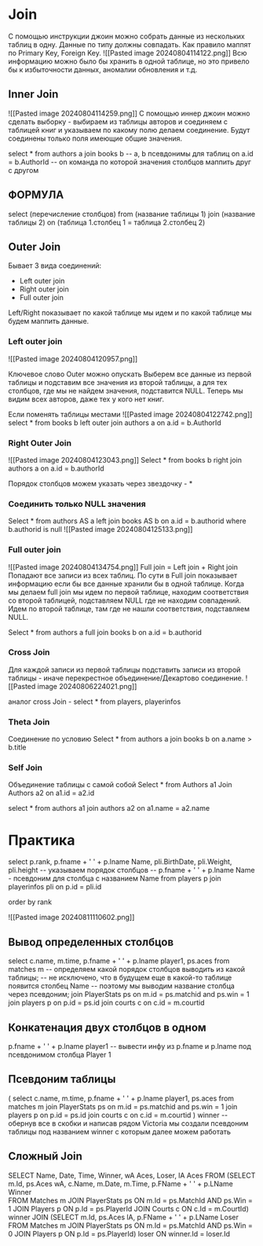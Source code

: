 # Join
С помощью инструкции джоин можно собрать данные из нескольких таблиц в одну.  Данные по типу должны совпадать. Как правило маппят по Primary Key, Foreign Key.
![[Pasted image 20240804114122.png]]
Всю информацию можно было бы хранить в одной таблице, но это привело бы к избыточности данных, аномалии обновления и т.д.
## Inner Join
![[Pasted image 20240804114259.png]]
С помощью иннер джоин можно сделать выборку - выбираем из таблицы авторов и соединяем с таблицей книг и указываем по какому полю делаем соединение.
Будут соединены только поля имеющие общие значения.

select * from authors a
join books b
-- a, b псевдонимы для таблиц
on a.id = b.AuthorId
-- on команда по которой значения столбцов маппить друг с другом

## ФОРМУЛА
select (перечисление столбцов) 
from (название таблицы 1)
join (название таблицы 2)
on
(таблица 1.столбец 1 = таблица 2.столбец 2)
## Outer Join
Бывает 3 вида соединений:
- Left outer join
- Right outer join
- Full outer join

Left/Right показывает по какой таблице мы идем и по какой таблице мы будем маппить данные.
### Left outer join
![[Pasted image 20240804120957.png]]

Ключевое слово Outer можно опускать
Выберем все данные из первой таблицы и подставим все значения из второй таблицы, а для тех столбцов, где мы не найдем значения, подставится NULL.
Теперь мы видим всех авторов, даже тех у кого нет книг.

Если поменять таблицы местами
![[Pasted image 20240804122742.png]]
select * from books b
left outer join authors a
on a.id = b.AuthorId

### Right Outer Join
![[Pasted image 20240804123043.png]]
Select * from books b
right join authors a
on a.id = b.authorId

Порядок столбцов можем указать через звездочку - *
### Соединить только NULL значения
Select * from authors AS a
left join books AS b
on a.id = b.authorid
where b.authorid is null
![[Pasted image 20240804125133.png]]

### Full outer join
![[Pasted image 20240804134754.png]]
Full join = Left join + Right join
Попадают все записи из всех таблиц.
По сути в Full join показывает информацию если бы все данные хранили бы в одной таблице.
Когда мы делаем full join мы идем по первой таблице, находим соответствия со второй таблицей, подставляем NULL где не находим совпадений. Идем по второй таблице, там где не нашли соответствия, подставляем NULL.

Select * from authors a
full join books b
on a.id = b.authorid

### Cross Join
Для каждой записи из первой таблицы подставить записи из второй таблицы - иначе перекрестное объединение/Декартово соединение.
![[Pasted image 20240806224021.png]]

аналог cross Join - select * from players, playerinfos
### Theta Join
Соединение по условию
Select * from authors a
join books b
on a.name > b.title
### Self Join
Объединение таблицы с самой собой
Select * from Authors a1
Join Authors a2
on a1.id = a2.id

  select * from authors a1
  join authors a2
  on a1.name = a2.name

# Практика
select p.rank, p.fname + ' ' + p.lname Name, pli.BirthDate, pli.Weight, pli.height
-- указываем порядок столбцов
-- p.fname + ' ' + p.lname Name - псевдоним для столбца с названием Name
from players p
join playerinfos pli
on p.id = pli.id

order by rank

![[Pasted image 20240811110602.png]]

## Вывод определенных столбцов
  select c.name, m.time, p.fname + ' ' + p.lname player1, ps.aces from matches m
    -- определяем какой порядок столбцов выводить из какой таблицы;
  -- не исключено, что в будущем еще в какой-то таблице появится столбец Name
  -- поэтому мы выводим название столбца через псевдоним;
  join PlayerStats ps
  on m.id = ps.matchid and ps.win = 1
  join players p
  on p.id = ps.id
  join courts c
  on c.id = m.courtid

## Конкатенация двух столбцов в одном
p.fname + ' ' + p.lname player1
-- вывести инфу из p.fname и p.lname под псевдонимом столбца Player 1

## Псевдоним таблицы
(
select c.name, m.time, p.fname + ' ' + p.lname player1, ps.aces from matches m
  join PlayerStats ps
  on m.id = ps.matchid and ps.win = 1
  join players p
  on p.id = ps.id
  join courts c
  on c.id = m.courtid
  ) winner
  -- обернув все в скобки и написав рядом Victoria мы создали псевдоним таблицы под названием winner с которым далее можем работать


## Сложный Join
SELECT Name, Date, Time, Winner, wA Aces, Loser, lA Aces FROM
(SELECT m.Id, ps.Aces wA, c.Name, m.Date, m.Time, p.FName + ' ' + p.LName Winner  
FROM Matches m
		JOIN PlayerStats ps
			ON m.Id = ps.MatchId AND ps.Win = 1
		JOIN Players p 
			ON p.Id = ps.PlayerId
		JOIN Courts c ON c.Id = m.CourtId) winner 
JOIN
(SELECT m.Id, ps.Aces lA, p.FName + ' ' + p.LName Loser  
FROM Matches m
		JOIN PlayerStats ps
			ON m.Id = ps.MatchId AND ps.Win = 0
		JOIN Players p 
			ON p.Id = ps.PlayerId) loser
ON winner.Id = loser.Id

